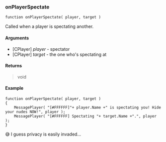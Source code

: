 ### onPlayerSpectate
```Squirrel
function onPlayerSpectate( player, target )
```

Called when a player is spectating another.

#### Arguments

- [CPlayer] *player* - spectator
- [CPlayer] *target* - the one who's spectating at

#### Returns
> void

#### Example
```Squirrel
function onPlayerSpectate( player, target )
{
    MessagePlayer( "[#FFFFFF]"+ player.Name +" is spectating you! Hide your nudes NOW!", player );
    MessagePlayer( "[#FFFFFF] Spectating "+ target.Name +".", player );
}
```

:sweat_smile: I guess privacy is easily invaded...
